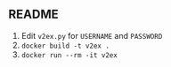 ## README

1. Edit `v2ex.py` for `USERNAME` and `PASSWORD`
2. `docker build -t v2ex .`
3. `docker run --rm -it v2ex`
